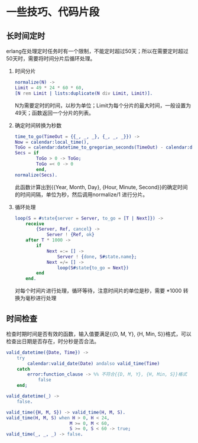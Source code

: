 一些技巧、代码片段
===

长时间定时
---

erlang在处理定时任务时有一个限制，不能定时超过50天；所以在需要定时超过50天时，需要将时间分片后循环处理。

1. 时间分片

    ``` erlang
    normalize(N) ->
    Limit = 49 * 24 * 60 * 60,
    [N rem Limit | lists:duplicate(N div Limit, Limit)].
    ```

    N为需要定时的时间，以秒为单位；Limit为每个分片的最大时间，一般设置为49天；函数返回一个分片的列表。

2. 确定时间转换为秒数

    ``` erlang
    time_to_go(TimeOut = {{_, _, _}, {_, _, _}}) ->
    Now = calendar:local_time(),
    ToGo = calendar:datetime_to_gregorian_seconds(TimeOut) - calendar:datetime_to_gregorian_seconds(Now),
    Secs = if
            ToGo > 0 -> ToGo;
            ToGo =< 0 -> 0
            end,
    normalize(Secs).
    ```

    此函数计算出到{{Year, Month, Day}, {Hour, Minute, Second}}的确定时间的时间间隔，单位为秒，然后调用normalize/1 进行分片。

3. 循环处理

    ``` erlang
    loop(S = #state{server = Server, to_go = [T | Next]}) ->
        receive
            {Server, Ref, cancel} ->
                Server ! {Ref, ok}
        after T * 1000 ->
            if
                Next =:= [] ->
                    Server ! {done, S#state.name};
                Next =/= [] ->
                    loop(S#state{to_go = Next})
            end
        end.
    ```

    对每个时间片进行处理，循环等待，注意时间片的单位是秒，需要 *1000 转换为毫秒进行处理

时间检查
---

检查时期时间是否有效的函数，输入值要满足{{D, M, Y}, {H, Min, S}}格式，可以检查出日期是否存在，时分秒是否合法。

``` erlang
valid_datetime({Date, Time}) ->
    try
        calendar:valid_date(Date) andalso valid_time(Time)
    catch
        error:function_clause -> %% 不符合{{D, M, Y}, {H, Min, S}}格式
            false
    end;

valid_datetime(_) ->
    false.

valid_time({H, M, S}) -> valid_time(H, M, S).
valid_time(H, M, S) when H > 0, H < 24,
                        M >= 0, M < 60,
                        S >= 0, S < 60 -> true;
valid_time(_, _, _) -> false.
```